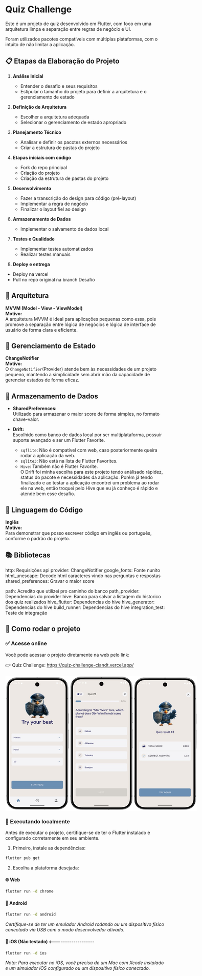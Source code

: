 # Quiz Challenge

Este é um projeto de quiz desenvolvido em Flutter, com foco em uma arquitetura limpa e separação entre regras de negócio e UI.

Foram utilizados pacotes compatíveis com múltiplas plataformas, com o intuito de não limitar a aplicação. 


## 📋 Etapas da Elaboração do Projeto

1. **Análise Inicial**
   - Entender o desafio e seus requisitos
   - Estipular o tamanho do projeto para definir a arquitetura e o gerenciamento de estado

2. **Definição de Arquitetura**
   - Escolher a arquitetura adequada
   - Selecionar o gerenciamento de estado apropriado

3. **Planejamento Técnico**
   - Analisar e definir os pacotes externos necessários
   - Criar a estrutura de pastas do projeto

4. **Etapas iniciais com código**
   - Fork do repo principal
   - Criação do projeto
   - Criação da estrutura de pastas do projeto

5. **Desenvolvimento**
   - Fazer a transcrição do design para código (pré-layout)
   - Implementar a regra de negócio
   - Finalizar o layout fiel ao design

6. **Armazenamento de Dados**
   - Implementar o salvamento de dados local

7. **Testes e Qualidade**
   - Implementar testes automatizados
   - Realizar testes manuais
   
8. **Deploy e entrega**
  - Deploy na vercel
  - Pull no repo original na branch Desafio


## 📐 Arquitetura

**MVVM (Model - View - ViewModel)**  
**Motivo:**  
A arquitetura MVVM é ideal para aplicações pequenas como essa, pois promove a separação entre lógica de negócios e lógica de interface de usuário de forma clara e eficiente.  


## 🔄 Gerenciamento de Estado

**ChangeNotifier**  
**Motivo:**  
O `ChangeNotifier`(Provider) atende bem às necessidades de um projeto pequeno, mantendo a simplicidade sem abrir mão da capacidade de gerenciar estados de forma eficaz.


## 💾 Armazenamento de Dados

- **SharedPreferences:**  
  Utilizado para armazenar o maior score de forma simples, no formato chave-valor.

- **Drift:**  
  Escolhido como banco de dados local por ser multiplataforma, possuir suporte avançado e ser um Flutter Favorite.  
  - `sqflite`: Não é compatível com web, caso posteriormente queira rodar a aplicação da web.  
  - `sqlite3`: Não está na lista de Flutter Favorites.  
  - `Hive`: Também não é Flutter Favorite.  
  O Drift foi minha escolha para este projeto tendo análisado rápidez, status do pacote e necessidades da aplicação.
  Porém já tendo finalizado e ao testar a aplicação encontrei um problema ao rodar ele na web, então troquei pelo Hive que eu já conheço é rápido e atende bem esse desafio.


## 💬 Linguagem do Código

**Inglês**  
**Motivo:**  
Para demonstrar que posso escrever código em inglês ou português, conforme o padrão do projeto.


## 📚 Bibliotecas
http: Requisições api
provider: ChangeNotifier
google_fonts: Fonte nunito
html_unescape: Decode html caracteres vindo nas perguntas e respostas
shared_preferences: Gravar o maior score

path: Acredito que utilizei pro caminho do banco
path_provider: Dependencias do provider
hive: Banco para salvar a listagem do historico dos quiz realizados
hive_flutter: Dependencias do hive
hive_generator: Dependencias do hive
build_runner: Dependencias do hive 
integration_test: Teste de integração


## 🚀 Como rodar o projeto

### ✅ Acesse online

Você pode acessar o projeto diretamente na web pelo link:  

👉 Quiz Challenge: https://quiz-challenge-ciandt.vercel.app/


<div style="display: flex; justify-content: space-between; margin: 20px 0;">
  <img src="assets/images/splashHome.png" alt="Splash Home" width="200"/>
  <img src="assets/images/splashQuiz.png" alt="Splash Quiz" width="200"/>
  <img src="assets/images/splashResult.png" alt="Splash Result" width="200"/>
</div>

### 📱 Executando localmente

Antes de executar o projeto, certifique-se de ter o Flutter instalado e configurado corretamente em seu ambiente.

1. Primeiro, instale as dependências:
```bash
flutter pub get
```

2. Escolha a plataforma desejada:

#### 🌐 Web
```bash
flutter run -d chrome
```

#### 🤖 Android 
```bash
flutter run -d android
```
*Certifique-se de ter um emulador Android rodando ou um dispositivo físico conectado via USB com o modo desenvolvedor ativado.*

#### 🍎 iOS (Não testado) <-------------------
```bash
flutter run -d ios
```
*Nota: Para executar no iOS, você precisa de um Mac com Xcode instalado e um simulador iOS configurado ou um dispositivo físico conectado.*
